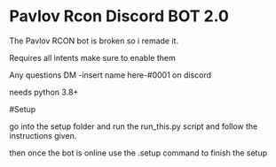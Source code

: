 # Pavlov Rcon Discord BOT 2.0

The Pavlov RCON bot is broken so i remade it.

Requires all intents make sure to enable them

Any questions DM -insert name here-#0001 on discord

needs python 3.8+

#Setup

go into the setup folder and run the run_this.py script and follow the instructions given.

then once the bot is online use the .setup command to finish the setup
